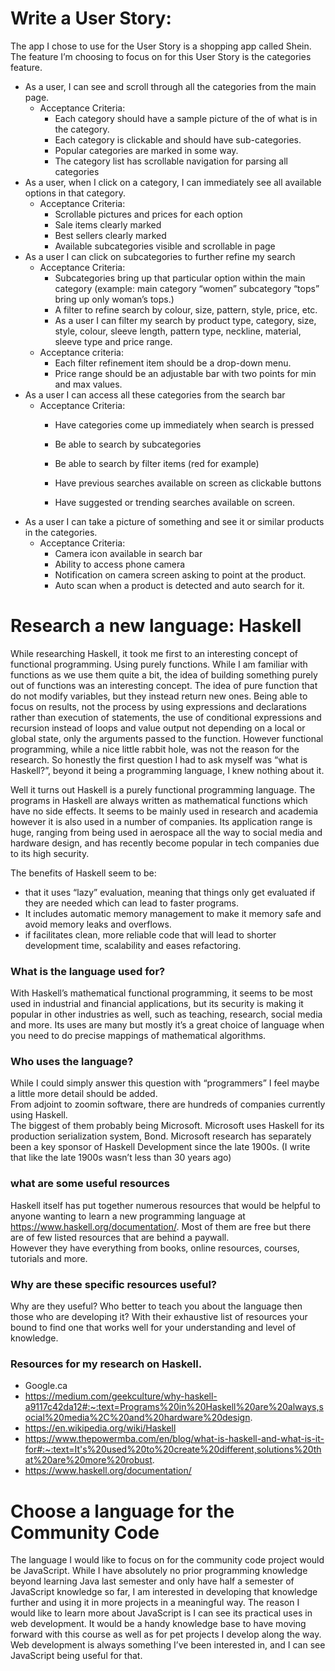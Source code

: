 # Write a User Story:
The app I chose to use for the User Story is a shopping app called Shein.  
The feature I’m choosing to focus on for this User Story is the categories feature.
* As a user, I can see and scroll through all the categories from the main page.
  * Acceptance Criteria:
    * Each category should have a sample picture of the of what is in the category. 
    * Each category is clickable and should have sub-categories.
    * Popular categories are marked in some way.
    * The category list has scrollable navigation for parsing all categories
 * As a user, when I click on a category, I can immediately see all available options in   that category.
	* Acceptance Criteria:
		* Scrollable pictures and prices for each option
		* Sale items clearly marked
		* Best sellers clearly marked
		* Available subcategories visible and scrollable in page  
* As a user I can click on subcategories to further refine my search
	* Acceptance Criteria:
      * Subcategories bring up that particular option within the main category (example: main           category “women” subcategory “tops” bring up only woman’s tops.) 
      * A filter to refine search by colour, size, pattern, style, price, etc.
      * As a user I can filter my search by product type, category, size, style, colour, sleeve length, pattern type, neckline, material, sleeve type and price range.
	* Acceptance criteria:
		* Each filter refinement item should be a drop-down menu.
		* Price range should be an adjustable bar with two points for min and max values.
* As a user I can access all these categories from the search bar
	* Acceptance Criteria:
		* Have categories come up immediately when search is pressed
		* Be able to search by subcategories 
		* Be able to search by filter items (red for example)
		* Have previous searches available on screen as clickable buttons
 

		* Have suggested or trending searches available on screen.
* As a user I can take a picture of something and see it or similar products in the categories.
	* Acceptance Criteria:
		* Camera icon available in search bar
		* Ability to access phone camera
		* Notification on camera screen asking to point at the product.
		* Auto scan when a product is detected and auto search for it.

# Research a new language: Haskell
While researching Haskell, it took me first to an interesting concept of functional programming. Using purely functions. While I am familiar with functions as we use them quite a bit, the idea of building something purely out of functions was an interesting concept. The idea of pure function that do not modify variables, but they instead return new ones. Being able to focus on results, not the process by using expressions and declarations rather than execution of statements, the use of conditional expressions and recursion instead of loops and value output not depending on a local or global state, only the arguments passed to the function. However functional programming, while a nice little rabbit hole, was not the reason for the research. So honestly the first question I had to ask myself was “what is Haskell?”, beyond it being a programming language, I knew nothing about it. 

Well it turns out Haskell is a purely functional programming language. The programs in Haskell are always written as mathematical functions which have no side effects. It seems to be mainly used in research and academia however it is also used in a number of companies. Its application range is huge, ranging from being used in aerospace all the way to social media and hardware design, and has recently become popular in tech companies due to its high security.

The benefits of Haskell seem to be:
* that it uses “lazy” evaluation, meaning that things only get evaluated if they are needed which can lead to faster programs.
* It includes automatic memory management to make it memory safe and avoid memory leaks and overflows.
* if facilitates clean, more reliable code that will lead to shorter development time, scalability and eases refactoring.
### What is the language used for?
With Haskell’s mathematical functional programming, it seems to be most used in industrial and financial applications, but its security is making it popular in other industries as well, such as teaching, research, social media and more. Its uses are many but mostly it’s a great choice of language when you need to do precise mappings of mathematical algorithms.
### Who uses the language?
While I could simply answer this question with “programmers” I feel maybe a little more detail should be added.  
From adjoint to zoomin software, there are hundreds of companies currently using Haskell.  
The biggest of them probably being Microsoft. Microsoft uses Haskell for its production serialization system, Bond. Microsoft research has separately been a key sponsor of Haskell Development since the late 1900s. (I write that like the late 1900s wasn’t less than 30 years ago)

### what are some useful resources
Haskell itself has put together numerous resources that would be helpful to anyone wanting to learn a new programming language at https://www.haskell.org/documentation/. Most of them are free but there are of few listed resources that are behind a paywall.  
However they have everything from books, online resources, courses, tutorials and more.
### Why are these specific resources useful?
Why are they useful? Who better to teach you about the language then those who are developing it? With their exhaustive list of resources your bound to find one that works well for your understanding and level of knowledge.
### Resources for my research on Haskell.
* Google.ca  
* https://medium.com/geekculture/why-haskell-a9117c42da12#:~:text=Programs%20in%20Haskell%20are%20always,social%20media%2C%20and%20hardware%20design.  
* https://en.wikipedia.org/wiki/Haskell  
* https://www.thepowermba.com/en/blog/what-is-haskell-and-what-is-it-for#:~:text=It's%20used%20to%20create%20different,solutions%20that%20are%20more%20robust.
* https://www.haskell.org/documentation/  


# Choose a language for the Community Code

The language I would like to focus on for the community code project would be JavaScript.
While I have absolutely no prior programming knowledge beyond learning Java last semester and only have half a semester of JavaScript knowledge so far, I am interested in developing that knowledge further and using it in more projects in a meaningful way.
The reason I would like to learn more about JavaScript is I can see its practical uses in web development. It would be a handy knowledge base to have moving forward with this course as well as for pet projects I develop along the way. Web development is always something I’ve been interested in, and I can see JavaScript being useful for that.
